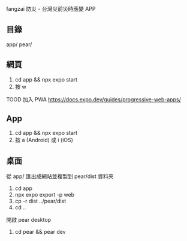 fangzai 防災 - 台灣災前災時應變 APP

## 目錄

app/
pear/

## 網頁

1. cd app && npx expo start
1. 按 w

TOOD 加入 PWA https://docs.expo.dev/guides/progressive-web-apps/

## App

1. cd app && npx expo start
1. 按 a (Android) 或 i (iOS)

## 桌面

從 app/ 匯出成網站並複製到 pear/dist 資料夾

1. cd app
1. npx expo export -p web
1. cp -r dist ../pear/dist
1. cd ..

開啟 pear desktop

1. cd pear && pear dev
